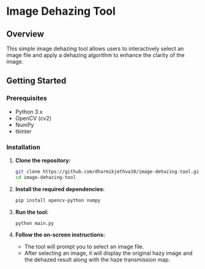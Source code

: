 # Image Dehazing Tool

## Overview

This simple image dehazing tool allows users to interactively select an image file and apply a dehazing algorithm to enhance the clarity of the image.

## Getting Started

### Prerequisites

- Python 3.x
- OpenCV (cv2)
- NumPy
- tkinter

### Installation

1. **Clone the repository:**

    ```bash
    git clone https://github.com/dharmikjethva30/image-dehazing-tool.git
    cd image-dehazing-tool
    ```

2. **Install the required dependencies:**

    ```bash
    pip install opencv-python numpy
    ```

3. **Run the tool:**

    ```bash
    python main.py
    ```

4. **Follow the on-screen instructions:**

    - The tool will prompt you to select an image file.
    - After selecting an image, it will display the original hazy image and the dehazed result along with the haze transmission map.
